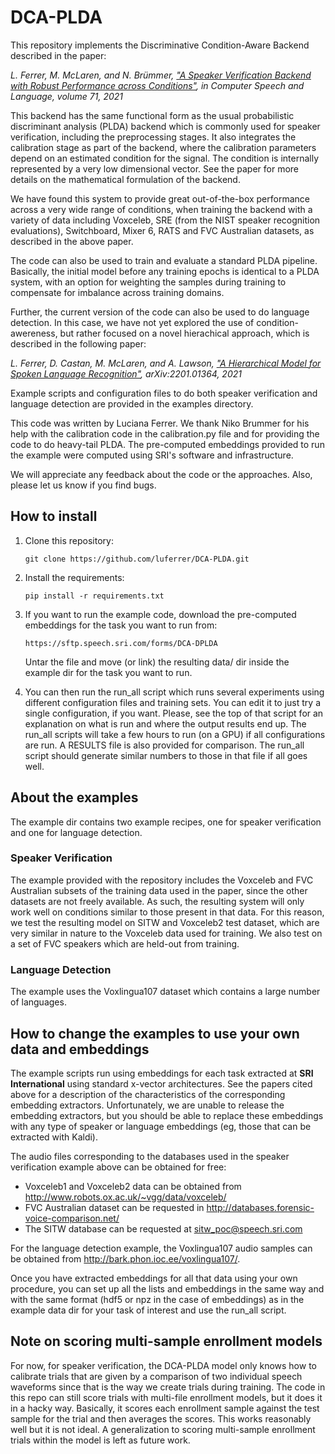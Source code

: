 # DCA-PLDA

This repository implements the Discriminative Condition-Aware Backend described in the paper:

*L. Ferrer, M. McLaren, and N. Brümmer, ["A Speaker Verification Backend with Robust Performance across Conditions"](https://arxiv.org/pdf/2102.01760), in Computer Speech and Language, volume 71, 2021*

This backend has the same functional form as the usual probabilistic discriminant analysis (PLDA) backend which is commonly used for speaker verification, including the preprocessing stages. It also integrates the calibration stage as part of the backend, where the calibration parameters depend on an estimated condition for the signal. The condition is internally represented by a very low dimensional vector. See the paper for more details on the mathematical formulation of the backend.

We have found this system to provide great out-of-the-box performance across a very wide range of conditions, when training the backend with a variety of data including Voxceleb, SRE (from the NIST speaker recognition evaluations), Switchboard, Mixer 6, RATS and FVC Australian datasets, as described in the above paper. 

The code can also be used to train and evaluate a standard PLDA pipeline. Basically, the initial model before any training epochs is identical to a PLDA system, with an option for weighting the samples during training to compensate for imbalance across training domains.

Further, the current version of the code can also be used to do language detection. In this case, we have not yet explored the use of condition-awereness, but rather focused on a novel hierachical approach, which is described in the following paper:

*L. Ferrer, D. Castan, M. McLaren, and A. Lawson, ["A Hierarchical Model for Spoken Language Recognition"](https://arxiv.org/abs/2201.01364), arXiv:2201.01364, 2021*

Example scripts and configuration files to do both speaker verification and language detection are provided in the examples directory.

This code was written by Luciana Ferrer. We thank Niko Brummer for his help with the calibration code in the calibration.py file and for providing the code to do heavy-tail PLDA. The pre-computed embeddings provided to run the example were computed using SRI's software and infrastructure.

We will appreciate any feedback about the code or the approaches. Also, please let us know if you find bugs.


## How to install

1. Clone this repository:  

   ```git clone https://github.com/luferrer/DCA-PLDA.git```

2. Install the requirements:  
   
   ```pip install -r requirements.txt```

3. If you want to run the example code, download the pre-computed embeddings for the task you want to run from:  

   ```https://sftp.speech.sri.com/forms/DCA-DPLDA```   
   
   Untar the file and move (or link) the resulting data/ dir inside the example dir for the task you want to run. 

4. You can then run the run_all script which runs several experiments using different configuration files and training sets. You can edit it to just try a single configuration, if you want. Please, see the top of that script for an explanation on what is run and where the output results end up. The run_all scripts will take a few hours to run (on a GPU) if all configurations are run. A RESULTS file is also provided for comparison. The run_all script should generate similar numbers to those in that file if all goes well.

## About the examples

The example dir contains two example recipes, one for speaker verification and one for language detection.

### Speaker Verification

The example provided with the repository includes the Voxceleb and FVC Australian subsets of the training data used in the paper, since the other datasets are not freely available. As such, the resulting system will only work well on conditions similar to those present in that data. For this reason, we test the resulting model on SITW and Voxceleb2 test dataset, which are very similar in nature to the Voxceleb data used for training. We also test on a set of FVC speakers which are held-out from training.

### Language Detection

The example uses the Voxlingua107 dataset which contains a large number of languages. 

## How to change the examples to use your own data and embeddings

The example scripts run using embeddings for each task extracted at **SRI International** using standard x-vector architectures. See the papers cited above for a description of the characteristics of the corresponding embedding extractors. Unfortunately, we are unable to release the embedding extractors, but you should be able to replace these embeddings with any type of speaker or language embeddings (eg, those that can be extracted with Kaldi).

The audio files corresponding to the databases used in the speaker verification example above can be obtained for free:

* Voxceleb1 and Voxceleb2 data can be obtained from http://www.robots.ox.ac.uk/~vgg/data/voxceleb/
* FVC Australian dataset can be requested in http://databases.forensic-voice-comparison.net/
* The SITW database can be requested at sitw_poc@speech.sri.com

For the language detection example, the Voxlingua107 audio samples can be obtained from http://bark.phon.ioc.ee/voxlingua107/.

Once you have extracted embeddings for all that data using your own procedure, you can set up all the lists and embeddings in the same way and with the same format (hdf5 or npz in the case of embeddings) as in the example data dir for your task of interest and use the run_all script. 


## Note on scoring multi-sample enrollment models

For now, for speaker verification, the DCA-PLDA model only knows how to calibrate trials that are given by a comparison of two individual speech waveforms since that is the way we create trials during training. The code in this repo can still score trials with multi-file enrollment models, but it does it in a hacky way. Basically, it scores each enrollment sample against the test sample for the trial and then averages the scores. This works reasonably well but it is not ideal. A generalization to scoring multi-sample enrollment trials within the model is left as future work. 



